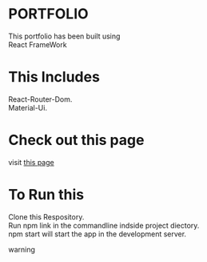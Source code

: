# PORTFOLIO
This portfolio has been built using<br/>
React FrameWork
 
# This Includes
React-Router-Dom.<br/>
Material-Ui.

# Check out this page
visit [this page](https://www.google.com)

# To Run this
Clone this Respository. <br/>
Run npm link in the commandline indside project diectory.<br/>
npm start will start the app in the development server.<br/>

warning
